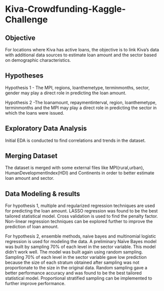 # Kiva-Crowdfunding-Kaggle-Challenge

## Objective
For locations where Kiva has active loans, the objective is to link Kiva’s data with additional data sources to estimate loan amount and the sector based on demographic characteristics.


## Hypotheses
Hypothesis 1 - The MPI, regions, loanthemetype, terminmonths, sector, gender may play a direct role in predicting the loan amount.

Hypothesis 2 -The loanamount, repaymentinterval, region, loanthemetype, terminmonths and the MPI may play a direct role in predicting the sector in which the loans were issued.

## Exploratory Data Analysis
Initial EDA is conducted to find correlations and trends in the dataset.

## Merging Dataset
The dataset is merged with some external files like MPI(rural,urban), HumanDevelopmentIndex(HDI) and Continents in order to better estimate loan amount and sector.

## Data Modeling & results
For hypothesis 1, multiple and regularized regression techniques are used for predicting the loan amount. LASSO regression was found to be the best tailored statistical model. Cross validation is used to find the penalty factor. Non-linear regression techniques can be explored further to improve the prediction of loan amount.

For hypothesis 2, ensemble methods, naive bayes and multinomial logistic regression is used for modeling the data. A preliminary Naïve Bayes model was built by sampling 70% of each level in the sector variable. This model didn’t work well. The model was built again using random sampling. Sampling 70% of each level in the sector variable gave low prediction because the size of each stratum obtained after sampling was not proportionate to the size in the original data. Random sampling gave a better performance accuracy and was found to be the best tailored statistical model. Proportional stratified sampling can be implemented to further improve performance.
